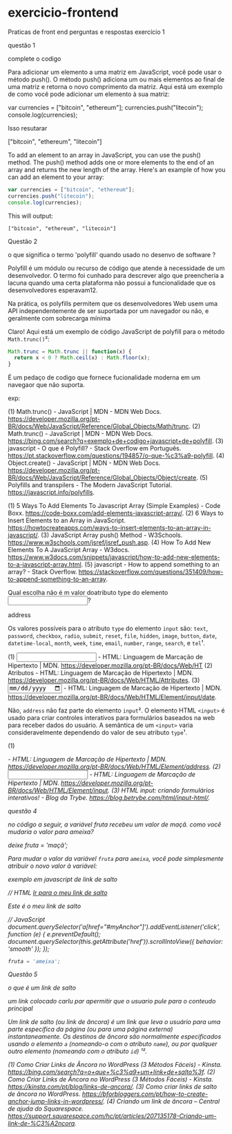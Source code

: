 # exercicio-frontend
Praticas de front end perguntas e respostas exercício 1

questão 1

complete o codigo 

Para adicionar um elemento a uma matriz em JavaScript, você pode usar o método push(). O método push() adiciona um ou mais elementos ao final de uma matriz e retorna o novo comprimento da matriz. Aqui está um exemplo de como você pode adicionar um elemento à sua matriz:

var currencies = ["bitcoin", "ethereum"];
currencies.push("litecoin");
console.log(currencies);

Isso  resutarar 

["bitcoin", "ethereum", "litecoin"]

To add an element to an array in JavaScript, you can use the push() method. The push() method adds one or more elements to the end of an array and returns the new length of the array. Here's an example of how you can add an element to your array:

```javascript
var currencies = ["bitcoin", "ethereum"];
currencies.push("litecoin");
console.log(currencies);
```

This will output:

```
["bitcoin", "ethereum", "litecoin"]
```

Questão 2

o que significa o termo 'polyfill' quando usado no desenvo de software ?


Polyfill é um módulo ou recurso de código que atende à necessidade de um desenvolvedor. O termo foi cunhado para descrever algo que preencheria a lacuna quando uma certa plataforma não possui a funcionalidade que os desenvolvedores esperavam12.

Na prática, os polyfills permitem que os desenvolvedores Web usem uma API independentemente de ser suportada por um navegador ou não, e geralmente com sobrecarga mínima


Claro! Aqui está um exemplo de código JavaScript de polyfill para o método `Math.trunc()`²:

```javascript
Math.trunc = Math.trunc || function(x) {
  return x < 0 ? Math.ceil(x) : Math.floor(x);
}
```

É um pedaço de codigo que fornece fucionalidade moderna em um navegaor que não suporta.

exp:

(1) Math.trunc() - JavaScript | MDN - MDN Web Docs. https://developer.mozilla.org/pt-BR/docs/Web/JavaScript/Reference/Global_Objects/Math/trunc.
(2) Math.trunc() - JavaScript | MDN - MDN Web Docs. https://bing.com/search?q=exemplo+de+codigo+javascript+de+polyfill.
(3) javascript - O que é Polyfill? - Stack Overflow em Português. https://pt.stackoverflow.com/questions/194857/o-que-%c3%a9-polyfill.
(4) Object.create() - JavaScript | MDN - MDN Web Docs. https://developer.mozilla.org/pt-BR/docs/Web/JavaScript/Reference/Global_Objects/Object/create.
(5) Polyfills and transpilers - The Modern JavaScript Tutorial. https://javascript.info/polyfills.

(1) 5 Ways To Add Elements To Javascript Array (Simple Examples) - Code Boxx. https://code-boxx.com/add-elements-javascript-array/.
(2) 6 Ways to Insert Elements to an Array in JavaScript. https://howtocreateapps.com/ways-to-insert-elements-to-an-array-in-javascript/.
(3) JavaScript Array push() Method - W3Schools. https://www.w3schools.com/jsref/jsref_push.asp.
(4) How To Add New Elements To A JavaScript Array - W3docs. https://www.w3docs.com/snippets/javascript/how-to-add-new-elements-to-a-javascript-array.html.
(5) javascript - How to append something to an array? - Stack Overflow. https://stackoverflow.com/questions/351409/how-to-append-something-to-an-array.


Qual escolha não é m valor doatributo type do elemento <input>?

address 

Os valores possíveis para o atributo `type` do elemento `input` são: `text`, `password`, `checkbox`, `radio`, `submit`, `reset`, `file`, `hidden`, `image`, `button`, `date`, `datetime-local`, `month`, `week`, `time`, `email`, `number`, `range`, `search`, e `tel`¹.


(1) <input> - HTML: Linguagem de Marcação de Hipertexto | MDN. https://developer.mozilla.org/pt-BR/docs/Web/HT
(2) Atributos - HTML: Linguagem de Marcação de Hipertexto | MDN. https://developer.mozilla.org/pt-BR/docs/Web/HTML/Attributes.
(3) <input type="date"> - HTML: Linguagem de Marcação de Hipertexto | MDN. https://developer.mozilla.org/pt-BR/docs/Web/HTML/Element/input/date.


Não, `address` não faz parte do elemento `input`². O elemento HTML `<input>` é usado para criar controles interativos para formulários baseados na web para receber dados do usuário. A semântica de um `<input>` varia consideravelmente dependendo do valor de seu atributo `type`¹.

(1) <address> - HTML: Linguagem de Marcação de Hipertexto | MDN. https://developer.mozilla.org/pt-BR/docs/Web/HTML/Element/address.
(2) <input> - HTML: Linguagem de Marcação de Hipertexto | MDN. https://developer.mozilla.org/pt-BR/docs/Web/HTML/Element/input.
(3) HTML input: criando formulários interativos! - Blog da Trybe. https://blog.betrybe.com/html/input-html/.

questão 4



  no código a seguir, a variável fruta recebeu um valor de maçã. como você mudaria o valor para ameixa?

deixe fruta = 'maçã';
  
  Para mudar o valor da variável `fruta` para `ameixa`, você pode simplesmente atribuir o novo valor à variável:
  
exemplo em javascript de link de salto
  
  
  // HTML
<a href="#myAnchor">Ir para o meu link de salto</a>
<div id="myAnchor">Este é o meu link de salto</div>

// JavaScript
document.querySelector('a[href="#myAnchor"]').addEventListener('click', function (e) {
  e.preventDefault();
  document.querySelector(this.getAttribute('href')).scrollIntoView({
    behavior: 'smooth'
  });
});

```javascript
fruta = 'ameixa';
```

  
  Questão 5 
  
  
  o que é um link de salto
  
  um link colocado carlu <body> par apermitir que o usuario pule para o conteudo principal 
  
 
  
  Um link de salto (ou link de âncora) é um link que leva o usuário para uma parte específica da página (ou para uma página externa) instantaneamente. Os destinos de âncora são normalmente especificados usando o elemento `a` (nomeando-o com o atributo `name`), ou por qualquer outro elemento (nomeando com o atributo `id`) ¹².


(1) Como Criar Links de Âncora no WordPress (3 Métodos Fáceis) - Kinsta. https://bing.com/search?q=o+que+%c3%a9+um+link+de+salto%3f.
(2) Como Criar Links de Âncora no WordPress (3 Métodos Fáceis) - Kinsta. https://kinsta.com/pt/blog/links-de-ancora/.
(3) Como criar links de salto de âncora no WordPress. https://bforbloggers.com/pt/how-to-create-anchor-jump-links-in-wordpress/.
(4) Criando um link de âncora – Central de ajuda do Squarespace. https://support.squarespace.com/hc/pt/articles/207135178-Criando-um-link-de-%C3%A2ncora.
